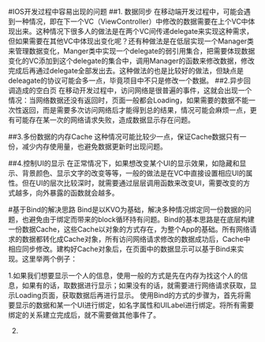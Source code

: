 #IOS开发过程中容易出现的问题
##1. 数据同步
在移动端开发过程中，可能会遇到一种情况，即在下一个VC（ViewController）中修改的数据需要在上个VC中体现出来。这种情况下很多人的做法是在两个VC间传递delegate来实现这种需求，但如果需要在其他VC中体现出变化呢？还有种做法是在低层实现一个Manager类来管理数据变化，Manger类中实现一个delegate的弱引用集合，把需要体现数据变化的VC添加到这个delegate的集合中，调用Manager的函数来修改数据，修改完成后再通过delegate全部发出去。这种做法的也是比较好的做法，但缺点是deleagate的协议可能会多一点，毕竟项目中不只是修改一个数据。
##2.异步回调造成的空白页
在移动开发过程中，访问网络是很普遍的事件，这就会出现一个情况：当网络数据还没有返回时，页面一般都会Loading，如果需要的数据不能一次性返回，而是需要多次访问网络后才能得到总的结果，情况可能会麻烦一点，更有可能存在某一次的网络请求失败，造成数据显示存在问题。

##3.多份数据的内存Cache
这种情况可能比较少一点，保证Cache数据只有一份，减少内存使用量，也避免数据更新时出现问题。

##4.控制UI的显示
在正常情况下，如果想改变某个UI的显示效果，如隐藏和显示、背景颜色、显示文字的改变等等，一般的做法是在VC中直接设置相应UI的属性。但在UI的层次比较深时，就需要通过层层调用函数来改变UI，需要改变的方式越多，向外暴露的函数就会越多。

#基于Bind的解决思路
Bind是以KVO为基础，解决多种情况绑定同一份数据的问题，也避免由于绑定而带来的block循环持有问题。Bind的基本思路是在底层构建一份数据Cache，这些Cache以对象的方式存在，为整个App的基础。所有网络请求的数据都转化成Cache对象，所有访问网络请求修改的数据成功后，Cache中相应同步修改。建构好Cache对象后，在页面中的数据显示可以基于Bind来实现。这里举两个例子：

1.如果我们想要显示一个人的信息，使用一般的方式是先在内存为找这个人的信息，如果有的话，取数据进行显示；如果没有的话，就需要进行网络请求获取，显示Loading页面，获取数据后再进行显示。
使用Bind的方式的步骤为，首先将需要显示的数据和某一个UI进行绑定，如名字属性和UILabel进行绑定。将所有需要绑定的关系建立完成后，就不需要做其他事件了。

2.

